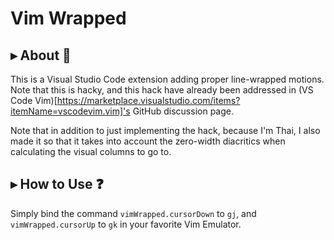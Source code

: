 # Vim Wrapped

## ▸ About 📖

This is a Visual Studio Code extension adding proper line-wrapped motions. Note that this is hacky, and this hack have already been addressed in (VS Code Vim)[https://marketplace.visualstudio.com/items?itemName=vscodevim.vim]'s GitHub discussion page.

Note that in addition to just implementing the hack, because I'm Thai, I also made it so that it takes into account the zero-width diacritics when calculating the visual columns to go to.

## ▸ How to Use ❓

Simply bind the command `vimWrapped.cursorDown` to `gj`, and `vimWrapped.cursorUp` to `gk` in your favorite Vim Emulator.